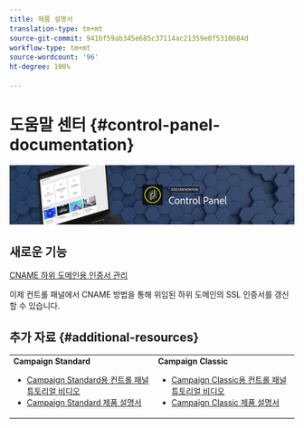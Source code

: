 ```yaml
---
title: 제품 설명서
translation-type: tm+mt
source-git-commit: 941bf59ab345e685c37114ac21359e8f5310684d
workflow-type: tm+mt
source-wordcount: '96'
ht-degree: 100%

---
```



# 도움말 센터 {#control-panel-documentation}

![](assets/do-not-localize/banner.png)

## 새로운 기능

[CNAME 하위 도메인용 인증서 관리](subdomains-certificates/using/renewing-subdomain-certificate.md)

이제 컨트롤 패널에서 CNAME 방법을 통해 위임된 하위 도메인의 SSL 인증서를 갱신할 수 있습니다.

## 추가 자료 {#additional-resources}

<table>
    <tr>
        <td><b>Campaign Standard</b><br/>
        <ul>
            <li><a href="https://docs.adobe.com/content/help/en/campaign-learn/campaign-standard-tutorials/administrating/control-panel/control-panel-overview.html">Campaign Standard용 컨트롤 패널 튜토리얼 비디오</a></li>
            <li><a href="https://docs.adobe.com/content/help/ko-KR/campaign-standard/using/campaign-standard-home.html">Campaign Standard 제품 설명서</a></li>
        </ul>
        </td>
        <td><b>Campaign Classic</b><br/>
        <ul>
            <li><a href="https://docs.adobe.com/content/help/en/campaign-learn/campaign-classic-tutorials/administrating/control-panel-acc/control-panel-overview.html">Campaign Classic용 컨트롤 패널 튜토리얼 비디오</a></li>
            <li><a href="https://docs.adobe.com/content/help/ko-KR/campaign-classic/using/campaign-classic-home.html">Campaign Classic 제품 설명서</a></li>
        </ul>
        </td>
    </tr>
</table>
